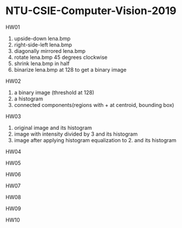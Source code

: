 # NTU-CSIE-Computer-Vision-2019  
HW01
<ol>
  <li>upside-down lena.bmp</li>
  <li>right-side-left lena.bmp</li>
  <li>diagonally mirrored lena.bmp</li>
  <li>rotate lena.bmp 45 degrees clockwise</li>
  <li>shrink lena.bmp in half</li>
  <li>binarize lena.bmp at 128 to get a binary image</li>
</ol>
HW02
<ol>
  <li>a binary image (threshold at 128)</li>
  <li>a histogram</li>
  <li>connected components(regions with + at centroid, bounding box)</li>
</ol>
HW03
<ol>
  <li>original image and its histogram</li>
  <li>image with intensity divided by 3 and its histogram</li>
  <li>image after applying histogram equalization to 2. and its histogram</li>
</ol>
HW04

HW05

HW06

HW07

HW08

HW09

HW10

